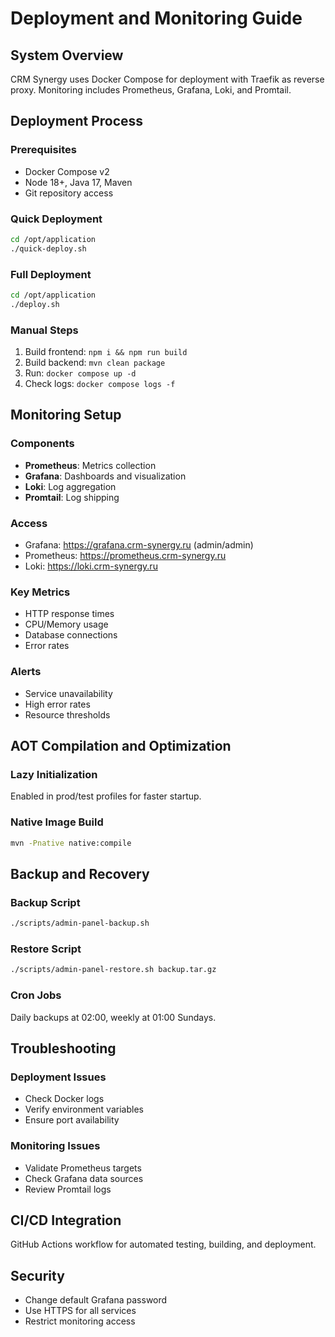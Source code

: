 # Deployment and Monitoring Guide

## System Overview

CRM Synergy uses Docker Compose for deployment with Traefik as reverse proxy. Monitoring includes Prometheus, Grafana, Loki, and Promtail.

## Deployment Process

### Prerequisites
- Docker Compose v2
- Node 18+, Java 17, Maven
- Git repository access

### Quick Deployment
```bash
cd /opt/application
./quick-deploy.sh
```

### Full Deployment
```bash
cd /opt/application
./deploy.sh
```

### Manual Steps
1. Build frontend: `npm i && npm run build`
2. Build backend: `mvn clean package`
3. Run: `docker compose up -d`
4. Check logs: `docker compose logs -f`

## Monitoring Setup

### Components
- **Prometheus**: Metrics collection
- **Grafana**: Dashboards and visualization
- **Loki**: Log aggregation
- **Promtail**: Log shipping

### Access
- Grafana: https://grafana.crm-synergy.ru (admin/admin)
- Prometheus: https://prometheus.crm-synergy.ru
- Loki: https://loki.crm-synergy.ru

### Key Metrics
- HTTP response times
- CPU/Memory usage
- Database connections
- Error rates

### Alerts
- Service unavailability
- High error rates
- Resource thresholds

## AOT Compilation and Optimization

### Lazy Initialization
Enabled in prod/test profiles for faster startup.

### Native Image Build
```bash
mvn -Pnative native:compile
```

## Backup and Recovery

### Backup Script
```bash
./scripts/admin-panel-backup.sh
```

### Restore Script
```bash
./scripts/admin-panel-restore.sh backup.tar.gz
```

### Cron Jobs
Daily backups at 02:00, weekly at 01:00 Sundays.

## Troubleshooting

### Deployment Issues
- Check Docker logs
- Verify environment variables
- Ensure port availability

### Monitoring Issues
- Validate Prometheus targets
- Check Grafana data sources
- Review Promtail logs

## CI/CD Integration

GitHub Actions workflow for automated testing, building, and deployment.

## Security

- Change default Grafana password
- Use HTTPS for all services
- Restrict monitoring access